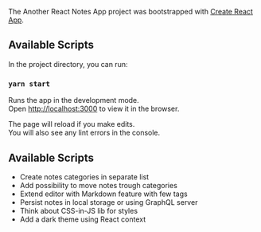 
The Another React Notes App project was bootstrapped with [Create React App](https://github.com/facebook/create-react-app).

## Available Scripts

In the project directory, you can run:

### `yarn start`

Runs the app in the development mode.<br>
Open [http://localhost:3000](http://localhost:3000) to view it in the browser.

The page will reload if you make edits.<br>
You will also see any lint errors in the console.

## Available Scripts

- Create notes categories in separate list
- Add possibility to move notes trough categories
- Extend editor with Markdown feature with few tags
- Persist notes in local storage or using GraphQL server
- Think about CSS-in-JS lib for styles 
- Add a dark theme using React context
